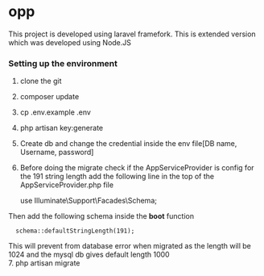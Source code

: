 # opp
This project is developed using laravel framefork.  This is extended version which was developed using Node.JS

### Setting up the environment

1.  clone the git
2.  composer update
3.  cp .env.example .env
4.  php artisan key:generate
5.  Create db and change the credential inside the env file[DB name, Username, password]
6.  Before doing the migrate check if the AppServiceProvider is config for the 191 string length add the following line in the top of the AppServiceProvider.php file

      use Illuminate\Support\Facades\Schema;

Then add the following schema inside the **boot** function

      schema::defaultStringLength(191);

This will prevent from database error when migrated as the length will be 1024 and the mysql db gives default length 1000      
7.  php artisan migrate

